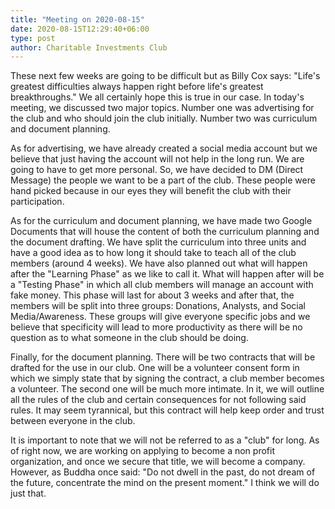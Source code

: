 ```yaml
---
title: "Meeting on 2020-08-15"
date: 2020-08-15T12:29:40+06:00
type: post
author: Charitable Investments Club
---
```

These next few weeks are going to be difficult but as Billy Cox says: "Life's greatest difficulties always happen right before life's greatest breakthroughs." We all certainly hope this is true in our case. In today's meeting, we discussed two major topics. Number one was advertising for the club and who should join the club initially. Number two was curriculum and document planning. 

As for advertising, we have already created a social media account but we believe that just having the account will not help in the long run. We are going to have to get more personal. So, we have decided to DM (Direct Message) the people we want to be a part of the club. These people were hand picked because in our eyes they will benefit the club with their participation. 

As for the curriculum and document planning, we have made two Google Documents that will house the content of both the curriculum planning and the document drafting. We have split the curriculum into three units and have a good idea as to how long it should take to teach all of the club members (around 4 weeks). We have also planned out what will happen after the "Learning Phase" as we like to call it. What will happen after will be a "Testing Phase" in which all club members will manage an account with fake money. This phase will last for about 3 weeks and after that, the members will be split into three groups: Donations, Analysts, and Social Media/Awareness. These groups will give everyone specific jobs and we believe that specificity will lead to more productivity as there will be no question as to what someone in the club should be doing.

Finally, for the document planning. There will be two contracts that will be drafted for the use in our club. One will be a volunteer consent form in which we simply state that by signing the contract, a club member becomes a volunteer. The second one will be much more intimate. In it, we will outline all the rules of the club and certain consequences for not following said rules. It may seem tyrannical, but this contract will help keep order and trust between everyone in the club. 

It is important to note that we will not be referred to as a "club" for long. As of right now, we are working on applying to become a non profit organization, and once we secure that title, we will become a company. However, as Buddha once said:  "Do not dwell in the past, do not dream of the future, concentrate the mind on the present moment." I think we will do just that.


